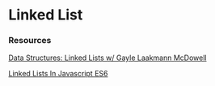 # Linked List

### Resources

[Data Structures: Linked Lists w/ Gayle Laakmann McDowell](https://www.youtube.com/watch?v=njTh_OwMljA&list=PLLXdhg_r2hKA7DPDsunoDZ-Z769jWn4R8&index=3&t=1s)

[Linked Lists In Javascript ES6](https://codeburst.io/linked-lists-in-javascript-es6-code-part-1-6dd349c3dcc3)
